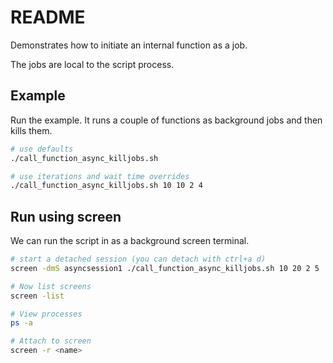 # README

Demonstrates how to initiate an internal function as a job.

The jobs are local to the script process.

## Example

Run the example.  It runs a couple of functions as background jobs and then kills them.  

```sh
# use defaults
./call_function_async_killjobs.sh                           

# use iterations and wait time overrides
./call_function_async_killjobs.sh 10 10 2 4                            
```

## Run using screen

We can run the script in as a background screen terminal.  

```sh
# start a detached session (you can detach with ctrl+a d)
screen -dmS asyncsession1 ./call_function_async_killjobs.sh 10 20 2 5

# Now list screens 
screen -list

# View processes
ps -a 

# Attach to screen
screen -r <name>
```
